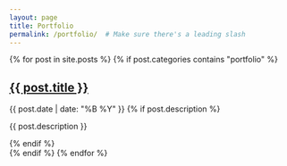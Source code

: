 ```yaml
---
layout: page
title: Portfolio
permalink: /portfolio/  # Make sure there's a leading slash
---
```


<div class="portfolio-list">
  {% for post in site.posts %}
    {% if post.categories contains "portfolio" %}
      <article class="portfolio-item">
        <h2 class="portfolio-title">
          <a href="{{ post.url | relative_url }}">{{ post.title }}</a>
        </h2>
        <span class="portfolio-date">{{ post.date | date: "%B %Y" }}</span>
        {% if post.description %}
          <p class="portfolio-description">{{ post.description }}</p>
        {% endif %}
      </article>
    {% endif %}
  {% endfor %}
</div>

